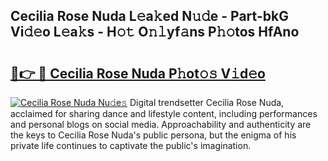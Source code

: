 ## Cecilia Rose Nuda L𝚎a𝚔ed N𝚞𝚍e - Part-bkG Vi𝚍𝚎o L𝚎a𝚔s - H𝚘𝚝 O𝚗𝚕yf𝚊ns P𝚑𝚘tos HfAno

# <h2><a href="http://kfa0wq.oniu.top/?m=Cecilia+Rose+Nuda">🔗👉 🔴 Cecilia Rose Nuda P𝚑ot𝚘𝚜 V𝚒d𝚎o</a></h2>

[![Cecilia Rose Nuda Nu𝚍e𝚜](https://i.imgur.com/0qMVB7G.gif)](http://kfa0wq.oniu.top/?m=Cecilia+Rose+Nuda)
Digital trendsetter Cecilia Rose Nuda, acclaimed for sharing dance and lifestyle content, including performances and personal blogs on social media. Approachability and authenticity are the keys to Cecilia Rose Nuda's public persona, but the enigma of his private life continues to captivate the public's imagination.  
